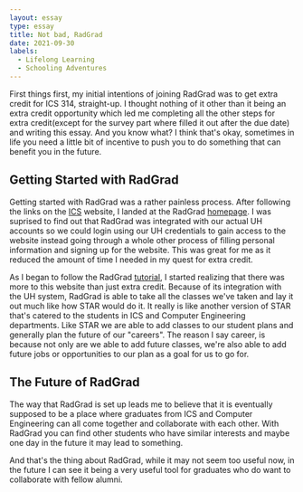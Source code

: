 ```yaml
---
layout: essay
type: essay
title: Not bad, RadGrad
date: 2021-09-30
labels:
  - Lifelong Learning
  - Schooling Adventures
---
```


First things first, my initial intentions of joining RadGrad was to get extra credit for ICS 314, straight-up. I thought nothing of it other than it being an extra credit opportunity which led me completing all the other steps for extra credit(except for the survey part where filled it out after the due date) and writing this essay. And you know what? I think that's okay, sometimes in life you need a little bit of incentive to push you to do something that can benefit you in the future.

## Getting Started with RadGrad
Getting started with RadGrad was a rather painless process. After following the links on the [ICS](https://courses.ics.hawaii.edu/ics314f21/morea/radgrad/experience-radgrad-new-user.html) website, I landed at the RadGrad [homepage](https://radgrad2.ics.hawaii.edu/#/). I was suprised to find out that RadGrad was integrated with our actual UH accounts so we could login using our UH credentials to gain access to the website instead going through a whole other process of filling personal information and signing up for the website. This was great for me as it reduced the amount of time I needed in my quest for extra credit.

As I began to follow the RadGrad [tutorial](https://www.radgrad.org/docs/users/new-student/overview), I started realizing that there was more to this website than just extra credit. Because of its integration with the UH system, RadGrad is able to take all the classes we've taken and lay it out much like how STAR would do it. It really is like another version of STAR that's catered to the students in ICS and Computer Engineering departments. Like STAR we are able to add classes to our student plans and generally plan the future of our "careers". The reason I say career, is because not only are we able to add future classes, we're also able to add future jobs or opportunities to our plan as a goal for us to go for. 

## The Future of RadGrad
The way that RadGrad is set up leads me to believe that it is eventually supposed to be a place where graduates from ICS and Computer Engineering can all come together and collaborate with each other. With RadGrad you can find other students who have similar interests and maybe one day in the future it may lead to something.

And that's the thing about RadGrad, while it may not seem too useful now, in the future I can see it being a very useful tool for graduates who do want to collaborate with fellow alumni.

